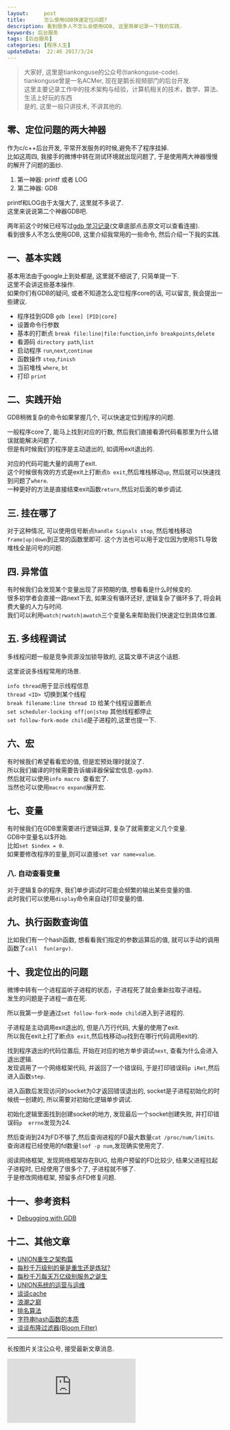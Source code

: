 ```yaml
---
layout:     post
title:      怎么使用GDB快速定位问题?
description: 看到很多人不怎么会使用GDB, 这里简单记录一下我的实践.        
keywords: 后台服务
tags: [后台服务]
categories: [程序人生]
updateData:  22:46 2017/3/24
---
```



> 
> 大家好, 这里是tiankonguse的公众号(tiankonguse-code).   
> tiankonguse曾是一名ACMer, 现在是鹅长视频部门的后台开发.  
> 这里主要记录工作中的技术架构与经验，计算机相关的技术，数学、算法、生活上好玩的东西  
> 是的, 这里一般只讲技术, 不讲其他的.   
>  


## 零、定位问题的两大神器


作为c/c++后台开发, 平常开发服务的时候,避免不了程序挂掉.  
比如这周四, 我接手的微博中转在测试环境就出现问题了, 于是使用两大神器慢慢的解开了问题的面纱.   

1. 第一神器: printf 或者 LOG  
2. 第二神器: GDB  

printf和LOG由于太强大了, 这里就不多说了.  
这里来说说第二个神器GDB吧.  


两年前这个时候已经写过[gdb 学习记录](http://github.tiankonguse.com/blog/2015/03/10/gdb-study-record.html)(文章底部点击原文可以查看连接).   
看到很多人不怎么使用GDB, 这里介绍我常用的一些命令, 然后介绍一下我的实践.  


## 一、基本实践  


基本用法由于google上到处都是, 这里就不细说了, 只简单提一下.  
这里不会讲这些基本操作.  
如果你们有GDB的疑问, 或者不知道怎么定位程序core的话, 可以留言, 我会提出一些建议.  


* 程序挂到GDB  `gdb [exe] [PID|core]`  
* 设置命令行参数  
* 基本的打断点  `break file:line|file:function`,`info breakpoints`,`delete`  
* 看源码  `directory path`,`list`    
* 启动程序 `run`,`next`,`continue`  
* 函数操作 `step`,`finish`  
* 当前堆栈 `where`, `bt`  
* 打印 `print`


## 二、实践开始

GDB稍微复杂的命令如果掌握几个, 可以快速定位到程序的问题.  

一般程序core了, 能马上找到对应的行数, 然后我们直接看源代码看那里为什么错误就能解决问题了.  
但是有时候我们的程序是主动退出的, 如调用exit退出的.  

对应的代码可能大量的调用了exit.  
这个时候很有效的方式是exit上打断点`b exit`,然后堆栈移动`up`, 然后就可以快速找到问题了`where`.  
一种更好的方法是直接结束exit函数`return`,然后对后面的单步调试.  


## 三. 挂在哪了  

对于这种情况, 可以使用信号断点`handle Signals stop`, 然后堆栈移动`frame|up|down`到正常的函数里即可.
这个方法也可以用于定位因为使用STL导致堆栈全是问号的问题.  


## 四. 异常值


有时候我们会发现某个变量出现了非预期的值, 想看看是什么时候变的.  
很多初学者会直接一路next下去, 如果没有循环还好, 逻辑复杂了循环多了, 将会耗费大量的人力与时间.  
我们可以利用`watch|rwatch|awatch`三个变量名来帮助我们快速定位到具体位置.  


## 五. 多线程调试

多线程问题一般是竞争资源没加锁导致的, 这篇文章不讲这个话题.  

这里说说多线程常用的场景.  


`info thread`用于显示线程信息  
`thread <ID> `切换到某个线程  
`break filename:line thread ID` 给某个线程设置断点  
`set scheduler-locking off|on|step` 其他线程都停止  
`set follow-fork-mode child`是子进程的,这里也提一下.  


## 六、宏  

有时候我们希望看看宏的值, 但是宏预处理时就没了.  
所以我们编译的时候需要告诉编译器保留宏信息`-ggdb3`.  
然后就可以使用`info macro `查看宏了.    
当然也可以使用`macro expand`展开宏.  


## 七、变量

有时候我们在GDB里需要进行逻辑运算, 复杂了就需要定义几个变量.  
GDB中变量名以$开始.  
比如`set $index = 0`.   
如果要修改程序的变量,则可以直接`set var name=value`.  



### 八. 自动查看变量    

对于逻辑复杂的程序, 我们单步调试时可能会频繁的输出某些变量的值.  
此时我们可以使用`display`命令来自动打印变量的值.  


## 九、执行函数查询值

比如我们有一个hash函数, 想看看我们指定的参数运算后的值, 就可以手动的调用函数了`call  fun(argv)`.   


## 十、我定位出的问题  

微博中转有一个进程监听子进程的状态，子进程死了就会重新拉取子进程。  
发生的问题是子进程一直在死.  



所以我第一步是通过`set follow-fork-mode child`进入到子进程的.  


子进程是主动调用exit退出的, 但是八万行代码, 大量的使用了exit.  
所以我在exit上打了断点`b exit`,然后栈移动`up`找到在哪行代码调用exit的.  


找到程序退出的代码位置后, 开始在对应的地方单步调试`next`, 查看为什么会进入退出逻辑.  
发现调用了一个网络框架代码, 并返回了一个错误码, 于是打印错误码`p iRet`,然后进入函数`step`.  


进入函数后发现访问的socket为0才返回错误退出的, socket是子进程初始化的时候统一创建的, 所以需要对初始化逻辑单步调试.  


初始化逻辑里面找到创建socket的地方, 发现最后一个socket创建失败, 并打印错误码`p  errno`发现为24.  


然后查询到24为FD不够了,然后查询进程的FD最大数量`cat /proc/num/limits`.  
查询进程已经使用的fd数量`lsof -p num`,发现确实使用完了.   


阅读网络框架, 发现网络框架存在BUG, 给用户预留的FD比较少, 结果父进程拉起子进程时, 已经使用了很多个了, 子进程就不够了.  
于是修改网络框架, 预留多点FD修复问题.  


## 十一、参考资料  


* [Debugging with GDB](https://sourceware.org/gdb/onlinedocs/gdb/)  



## 十二、其他文章


* [UNION重生之架构篇](http://mp.weixin.qq.com/s/jNXR7ghcG8m1YOzr59EK1g)   
* [每秒千万级别的量是重生还是炼狱?](http://mp.weixin.qq.com/s/enDLT-YE2BQWVFFm3xHjXA)   
* [每秒千万每天万亿级别服务之诞生](http://mp.weixin.qq.com/s/6taVob0DFx7K5QK-l4nmxQ)  
* [UNION系统的运营与运维](http://mp.weixin.qq.com/s/tZ1jbEFskb9OQ_tDOEb7TQ)  
* [谈谈cache](http://mp.weixin.qq.com/s/yc1ERwYtYD7q0zaAPr-7dA)  
* [浪潮之巅](http://mp.weixin.qq.com/s/znW-hoxMaWWDGAwV73SOEA)  
* [排名算法](http://mp.weixin.qq.com/s/2Y8yS89fLeb019z_TaoYhw)  
* [字符串hash函数的本质](http://mp.weixin.qq.com/s/wmtReLJvZMgml1dz88A3vg)   
* [谈谈布隆过滤器(Bloom Filter)](https://mp.weixin.qq.com/s/NpVzMT_0etlrVNvZ-YWQEQ)


<hr>

长按图片关注公众号, 接受最新文章消息.  

![](http://tiankonguse.com/lab/cloudLink/baidupan.php?url=/1915453531/4224042967.jpg)

